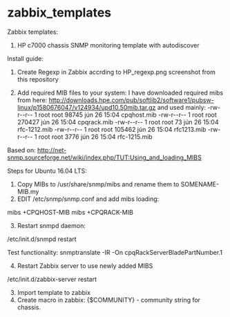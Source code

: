 # zabbix_templates
Zabbix templates:

1. HP c7000 chassis SNMP monitoring template with autodiscover

Install guide:
1. Create Regexp in Zabbix accrding to HP_regexp.png screenshot from this repository

2. Add required MIB files to your system:
I have downloaded required mibs from here: 
http://downloads.hpe.com/pub/softlib2/software1/pubsw-linux/p1580676047/v124934/upd10.50mib.tar.gz
and used mainly:
-rw-r--r-- 1 root root  98745 jún 26 15:04 cpqhost.mib
-rw-r--r-- 1 root root 270427 jún 26 15:04 cpqrack.mib
-rw-r--r-- 1 root root     73 jún 26 15:04 rfc-1212.mib
-rw-r--r-- 1 root root 105462 jún 26 15:04 rfc1213.mib
-rw-r--r-- 1 root root   3776 jún 26 15:04 rfc-1215.mib


  Based on:
  http://net-snmp.sourceforge.net/wiki/index.php/TUT:Using_and_loading_MIBS

  Steps for Ubuntu 16.04 LTS:
  1. Copy MIBs to /usr/share/snmp/mibs and rename them to SOMENAME-MIB.my
  2. EDIT /etc/snmp/snmp.conf and add mibs loading:

  mibs +CPQHOST-MIB 
  mibs +CPQRACK-MIB

  3. Restart snmpd daemon:

  /etc/init.d/snmpd restart

  Test functionality:
  snmptranslate -IR -On cpqRackServerBladePartNumber.1

  4. Restart Zabbix server to use newly added MIBS

  /etc/init.d/zabbix-server restart
  
3. Import template to zabbix
4. Create macro in zabbix:
{$COMMUNITY} - community string for chassis.


